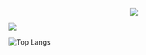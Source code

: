 

<!--
**friedchickenn/friedchickenn** is a ✨ _special_ ✨ repository because its `README.md` (this file) appears on your GitHub profile.



Here are some ideas to get you started:

- 🔭 I’m currently working on ...
- 🌱 I’m currently learning ...
- 📫 How to reach me: ...
- 😄 Pronouns: ...
- ⚡ Fun fact: ...
-->
<p align="center"> 
  <img src="https://capsule-render.vercel.app/api?type=waving&color=auto&height=200&section=header&text=Ayyow%Whatssap&fontSize=65&fontColor=auto" />
</p>
<picture>
  <source
    srcset="https://github-readme-stats.vercel.app/api?username=friedchickenn&show_icons=true&theme=dracula"
    media="(prefers-color-scheme: dark)"
  />
  <source
    srcset="https://github-readme-stats.vercel.app/api?username=friedchickenn&show_icons=true"
    media="(prefers-color-scheme: light), (prefers-color-scheme: no-preference)"
  />
  <img src="https://github-readme-stats.vercel.app/api?username=friedchickenn&show_icons=true" />
</picture>

![Top Langs](https://github-readme-stats.vercel.app/api/top-langs/?username=friedchickenn&layout=compact)


